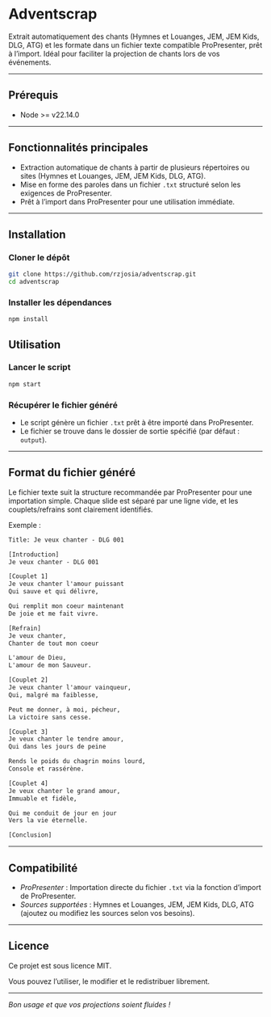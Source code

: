 # Adventscrap

Extrait automatiquement des chants (Hymnes et Louanges, JEM, JEM Kids, DLG, ATG) et les formate dans un fichier texte compatible ProPresenter, prêt à l’import. Idéal pour faciliter la projection de chants lors de vos événements.

--- 

## Prérequis

- Node >= v22.14.0

---

## Fonctionnalités principales

- Extraction automatique de chants à partir de plusieurs répertoires ou sites (Hymnes et Louanges, JEM, JEM Kids, DLG, ATG).
- Mise en forme des paroles dans un fichier `.txt` structuré selon les exigences de ProPresenter.
- Prêt à l’import dans ProPresenter pour une utilisation immédiate.

---

## Installation

### Cloner le dépôt

```bash
git clone https://github.com/rzjosia/adventscrap.git
cd adventscrap
```

### Installer les dépendances

```bash
npm install
```

## Utilisation

### Lancer le script

```bash
npm start
```

### Récupérer le fichier généré

- Le script génère un fichier `.txt` prêt à être importé dans ProPresenter.
- Le fichier se trouve dans le dossier de sortie spécifié (par défaut : `output`).

---

## Format du fichier généré
Le fichier texte suit la structure recommandée par ProPresenter pour une importation simple. Chaque slide est séparé par une ligne vide, et les couplets/refrains sont clairement identifiés.

Exemple :

```txt
Title: Je veux chanter - DLG 001

[Introduction]
Je veux chanter - DLG 001

[Couplet 1]
Je veux chanter l'amour puissant
Qui sauve et qui délivre,

Qui remplit mon coeur maintenant
De joie et me fait vivre.

[Refrain]
Je veux chanter,
Chanter de tout mon coeur

L'amour de Dieu,
L'amour de mon Sauveur.

[Couplet 2]
Je veux chanter l'amour vainqueur,
Qui, malgré ma faiblesse,

Peut me donner, à moi, pécheur,
La victoire sans cesse.

[Couplet 3]
Je veux chanter le tendre amour,
Qui dans les jours de peine

Rends le poids du chagrin moins lourd,
Console et rassérène.

[Couplet 4]
Je veux chanter le grand amour,
Immuable et fidèle,

Qui me conduit de jour en jour
Vers la vie éternelle.

[Conclusion]
```
---

## Compatibilité

- *ProPresenter* : Importation directe du fichier `.txt` via la fonction d’import de ProPresenter.
- *Sources supportées* : Hymnes et Louanges, JEM, JEM Kids, DLG, ATG (ajoutez ou modifiez les sources selon vos besoins).

---

## Licence

Ce projet est sous licence MIT.

Vous pouvez l’utiliser, le modifier et le redistribuer librement.

---

*Bon usage et que vos projections soient fluides !*
